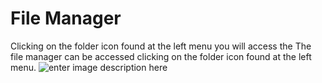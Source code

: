 # File Manager
Clicking on the folder icon found at the left menu you will access the The file manager can be accessed clicking on the folder icon found at the left menu.
![enter image description here](http://img.pyplan.org/FileManager-home.png)
<!--stackedit_data:
eyJoaXN0b3J5IjpbLTE3MjYyMjk5LDQ2MDk5OTgyOCwtMjkzMD
I1MzE2LDE3NDUyMzI1NThdfQ==
-->